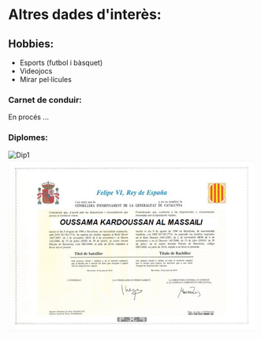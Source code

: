 # Altres dades d'interès:

## **Hobbies**:
  - Esports (futbol i bàsquet)
  - Videojocs
  - Mirar pel·lícules

### **Carnet de conduir:**
  En procés ...

### **Diplomes:**
![Dip1](./Dip1.png|width=100)
![Dip2](./Dip2.jpg)
